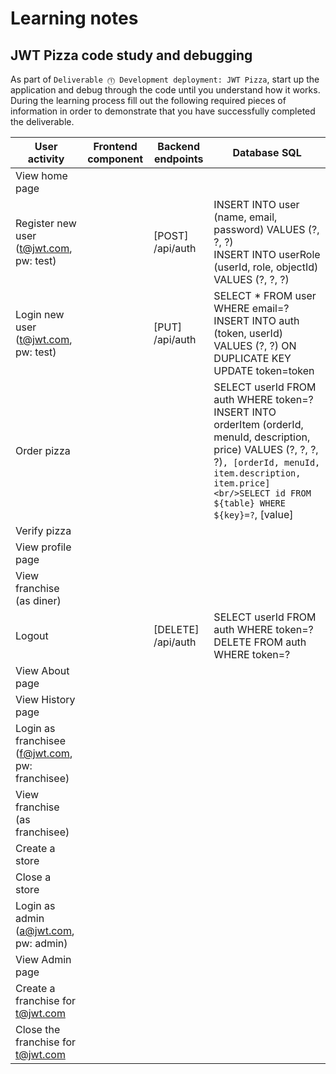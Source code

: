 # Learning notes

## JWT Pizza code study and debugging

As part of `Deliverable ⓵ Development deployment: JWT Pizza`, start up the application and debug through the code until you understand how it works. During the learning process fill out the following required pieces of information in order to demonstrate that you have successfully completed the deliverable.

| User activity                                       | Frontend component | Backend endpoints | Database SQL |
| --------------------------------------------------- | ------------------ | ----------------- | ------------ |
| View home page                                      |                    |                   |              |
| Register new user<br/>(t@jwt.com, pw: test)         |                    |[POST] /api/auth   |  INSERT INTO user (name, email, password) VALUES (?, ?, ?)<br/>INSERT INTO userRole (userId, role, objectId) VALUES (?, ?, ?)          |
| Login new user<br/>(t@jwt.com, pw: test)            |                    |[PUT] /api/auth    |SELECT * FROM user WHERE email=?<br/>INSERT INTO auth (token, userId) VALUES (?, ?) ON DUPLICATE KEY UPDATE token=token |
| Order pizza                                         |                    |                   |SELECT userId FROM auth WHERE token=?<br/>INSERT INTO orderItem (orderId, menuId, description, price) VALUES (?, ?, ?, ?)`, [orderId, menuId, item.description, item.price]<br/>SELECT id FROM ${table} WHERE ${key}=?`, [value]             |
| Verify pizza                                        |                    |                   |              |
| View profile page                                   |                    |                   |              |
| View franchise<br/>(as diner)                       |                    |                   |              |
| Logout                                              |                    |[DELETE] /api/auth | SELECT userId FROM auth WHERE token=?<br/>DELETE FROM auth WHERE token=?            |
| View About page                                     |                    |                   |              |
| View History page                                   |                    |                   |              |
| Login as franchisee<br/>(f@jwt.com, pw: franchisee) |                    |                   |              |
| View franchise<br/>(as franchisee)                  |                    |                   |              |
| Create a store                                      |                    |                   |              |
| Close a store                                       |                    |                   |              |
| Login as admin<br/>(a@jwt.com, pw: admin)           |                    |                   |              |
| View Admin page                                     |                    |                   |              |
| Create a franchise for t@jwt.com                    |                    |                   |              |
| Close the franchise for t@jwt.com                   |                    |                   |              |

